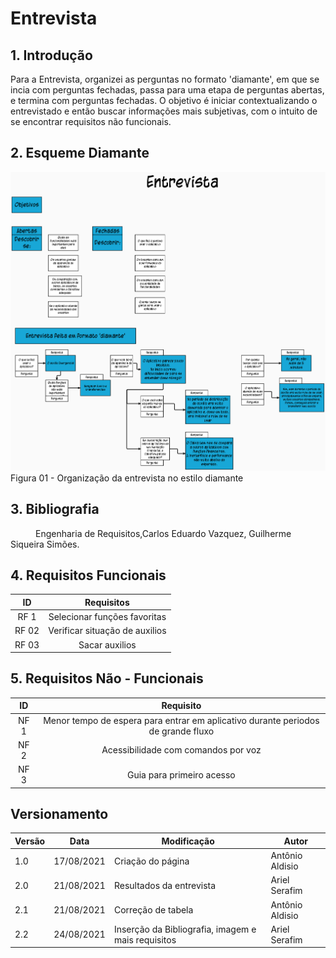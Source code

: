 
# Entrevista

## 1. Introdução
Para a Entrevista, organizei as perguntas no formato 'diamante', em que se incia com perguntas fechadas, passa para uma etapa de perguntas abertas, e termina com perguntas fechadas. 
O objetivo é iniciar contextualizando o entrevistado e então buscar informações mais subjetivas, com o intuito de se encontrar requisitos não funcionais.

## 2. Esqueme Diamante

<img width="800px" src="../../../assets/imgs/EsquemaEntrevista.png" alt="Organização da Entrevista">
<figcaption>Figura 01 - Organização da entrevista no estilo diamante </figcaption>

## 3. Bibliografia
<p style="text-indent: 40px; align = "justify">
Engenharia de Requisitos,Carlos Eduardo Vazquez, Guilherme Siqueira Simões.
</p>

## 4. Requisitos Funcionais

<center>

| ID | Requisitos | 
|:--:|:--:|
| RF 1 |Selecionar funções favoritas|
| RF 02 | Verificar situação de auxilios |
| RF 03 | Sacar auxilios | 

</center>

## 5. Requisitos Não - Funcionais

<center>

| ID | Requisito | 
|:--:|:--:|
| NF 1|Menor tempo de espera para entrar em aplicativo durante periodos de grande fluxo|
| NF 2|Acessibilidade com comandos por voz|
| NF 3|Guia para primeiro acesso|


</center>


## Versionamento

<center>

| Versão | Data | Modificação | Autor |
|--|--|--|--|
| 1.0 | 17/08/2021 | Criação do página | Antônio Aldisio |
| 2.0 | 21/08/2021 | Resultados da entrevista | Ariel Serafim |
| 2.1 | 21/08/2021 | Correção de tabela | Antônio Aldisio |
| 2.2 | 24/08/2021 | Inserção da Bibliografia, imagem e mais requisitos| Ariel Serafim |

</center>